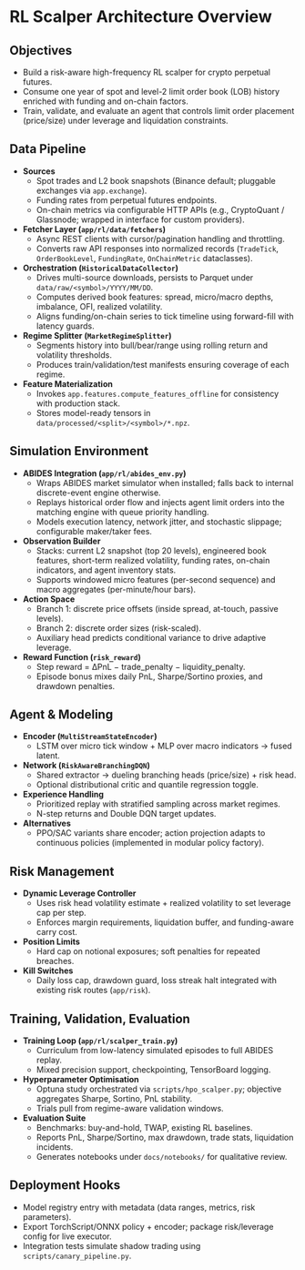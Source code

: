 # RL Scalper Architecture Overview

## Objectives
- Build a risk-aware high-frequency RL scalper for crypto perpetual futures.
- Consume one year of spot and level-2 limit order book (LOB) history enriched with funding and on-chain factors.
- Train, validate, and evaluate an agent that controls limit order placement (price/size) under leverage and liquidation constraints.

## Data Pipeline
- **Sources**
  - Spot trades and L2 book snapshots (Binance default; pluggable exchanges via `app.exchange`).
  - Funding rates from perpetual futures endpoints.
  - On-chain metrics via configurable HTTP APIs (e.g., CryptoQuant / Glassnode; wrapped in interface for custom providers).
- **Fetcher Layer (`app/rl/data/fetchers`)**
  - Async REST clients with cursor/pagination handling and throttling.
  - Converts raw API responses into normalized records (`TradeTick`, `OrderBookLevel`, `FundingRate`, `OnChainMetric` dataclasses).
- **Orchestration (`HistoricalDataCollector`)**
  - Drives multi-source downloads, persists to Parquet under `data/raw/<symbol>/YYYY/MM/DD`.
  - Computes derived book features: spread, micro/macro depths, imbalance, OFI, realized volatility.
  - Aligns funding/on-chain series to tick timeline using forward-fill with latency guards.
- **Regime Splitter (`MarketRegimeSplitter`)**
  - Segments history into bull/bear/range using rolling return and volatility thresholds.
  - Produces train/validation/test manifests ensuring coverage of each regime.
- **Feature Materialization**
  - Invokes `app.features.compute_features_offline` for consistency with production stack.
  - Stores model-ready tensors in `data/processed/<split>/<symbol>/*.npz`.

## Simulation Environment
- **ABIDES Integration (`app/rl/abides_env.py`)**
  - Wraps ABIDES market simulator when installed; falls back to internal discrete-event engine otherwise.
  - Replays historical order flow and injects agent limit orders into the matching engine with queue priority handling.
  - Models execution latency, network jitter, and stochastic slippage; configurable maker/taker fees.
- **Observation Builder**
  - Stacks: current L2 snapshot (top 20 levels), engineered book features, short-term realized volatility, funding rates, on-chain indicators, and agent inventory stats.
  - Supports windowed micro features (per-second sequence) and macro aggregates (per-minute/hour bars).
- **Action Space**
  - Branch 1: discrete price offsets (inside spread, at-touch, passive levels).
  - Branch 2: discrete order sizes (risk-scaled).
  - Auxiliary head predicts conditional variance to drive adaptive leverage.
- **Reward Function (`risk_reward`)**
  - Step reward = ΔPnL − trade_penalty − liquidity_penalty.
  - Episode bonus mixes daily PnL, Sharpe/Sortino proxies, and drawdown penalties.

## Agent & Modeling
- **Encoder (`MultiStreamStateEncoder`)**
  - LSTM over micro tick window + MLP over macro indicators -> fused latent.
- **Network (`RiskAwareBranchingDQN`)**
  - Shared extractor → dueling branching heads (price/size) + risk head.
  - Optional distributional critic and quantile regression toggle.
- **Experience Handling**
  - Prioritized replay with stratified sampling across market regimes.
  - N-step returns and Double DQN target updates.
- **Alternatives**
  - PPO/SAC variants share encoder; action projection adapts to continuous policies (implemented in modular policy factory).

## Risk Management
- **Dynamic Leverage Controller**
  - Uses risk head volatility estimate + realized volatility to set leverage cap per step.
  - Enforces margin requirements, liquidation buffer, and funding-aware carry cost.
- **Position Limits**
  - Hard cap on notional exposures; soft penalties for repeated breaches.
- **Kill Switches**
  - Daily loss cap, drawdown guard, loss streak halt integrated with existing risk routes (`app/risk`).

## Training, Validation, Evaluation
- **Training Loop (`app/rl/scalper_train.py`)**
  - Curriculum from low-latency simulated episodes to full ABIDES replay.
  - Mixed precision support, checkpointing, TensorBoard logging.
- **Hyperparameter Optimisation**
  - Optuna study orchestrated via `scripts/hpo_scalper.py`; objective aggregates Sharpe, Sortino, PnL stability.
  - Trials pull from regime-aware validation windows.
- **Evaluation Suite**
  - Benchmarks: buy-and-hold, TWAP, existing RL baselines.
  - Reports PnL, Sharpe/Sortino, max drawdown, trade stats, liquidation incidents.
  - Generates notebooks under `docs/notebooks/` for qualitative review.

## Deployment Hooks
- Model registry entry with metadata (data ranges, metrics, risk parameters).
- Export TorchScript/ONNX policy + encoder; package risk/leverage config for live executor.
- Integration tests simulate shadow trading using `scripts/canary_pipeline.py`.

